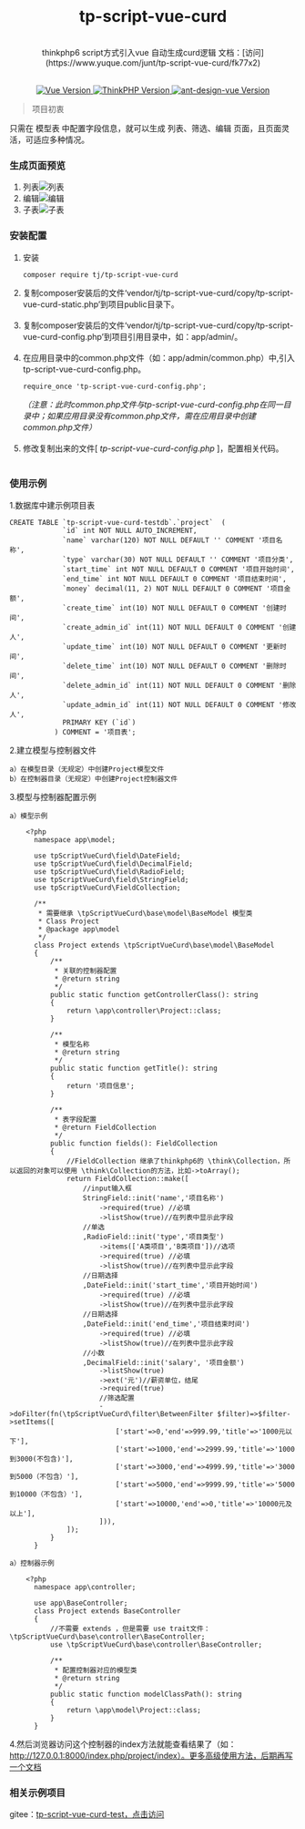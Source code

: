 <div align="center">
 <br>
<h1 align="center">tp-script-vue-curd</h1>
 <br>
thinkphp6 script方式引入vue 自动生成curd逻辑
文档：[访问](https://www.yuque.com/junt/tp-script-vue-curd/fk77x2)
 <br>
</div>
 <br>
<p align="center">
    <a href="#">
        <img src="https://img.shields.io/badge/Vue-3.0.0+-green.svg" alt="Vue Version">
    </a>
    <a href="#">
        <img src="https://img.shields.io/badge/ThinkPHP-6.0.0+-green.svg" alt="ThinkPHP Version">
    </a>
      <a href="#">
        <img src="https://img.shields.io/badge/ant design vue-2.0.0+-green.svg" alt="ant-design-vue Version">
    </a>
</p>

> 项目初衷

只需在 模型表 中配置字段信息，就可以生成 列表、筛选、编辑 页面，且页面灵活，可适应多种情况。

### 生成页面预览

1. 列表![列表](https://images.gitee.com/uploads/images/2021/0127/142357_7b7ac128_370098.png "1.png")
2. 编辑![编辑](https://images.gitee.com/uploads/images/2021/0127/142742_07cc8b32_370098.png "2.png")
3. 子表![子表](https://images.gitee.com/uploads/images/2021/0127/142758_e14af033_370098.png "3.png")

### 安装配置


   1. 安装
        ```
        composer require tj/tp-script-vue-curd
        ```
   2. 复制composer安装后的文件‘vendor/tj/tp-script-vue-curd/copy/tp-script-vue-curd-static.php’到项目public目录下。<br><br>
   3. 复制composer安装后的文件‘vendor/tj/tp-script-vue-curd/copy/tp-script-vue-curd-config.php’到项目引用目录中，如：app/admin/。<br><br>
   4. 在应用目录中的common.php文件（如：app/admin/common.php）中,引入tp-script-vue-curd-config.php。
        ```
        require_once 'tp-script-vue-curd-config.php';
        ```
      _（注意：此时common.php文件与tp-script-vue-curd-config.php在同一目录中；如果应用目录没有common.php文件，需在应用目录中创建common.php文件）_
      <br><br>
   5. 修改复制出来的文件[ _tp-script-vue-curd-config.php_ ]，配置相关代码。<br><br>


### 使用示例

1.数据库中建示例项目表

    CREATE TABLE `tp-script-vue-curd-testdb`.`project`  (
                 `id` int NOT NULL AUTO_INCREMENT,
                 `name` varchar(120) NOT NULL DEFAULT '' COMMENT '项目名称',
                 `type` varchar(30) NOT NULL DEFAULT '' COMMENT '项目分类',
                 `start_time` int NOT NULL DEFAULT 0 COMMENT '项目开始时间',
                 `end_time` int NOT NULL DEFAULT 0 COMMENT '项目结束时间',
                 `money` decimal(11, 2) NOT NULL DEFAULT 0 COMMENT '项目金额',
                 `create_time` int(10) NOT NULL DEFAULT 0 COMMENT '创建时间',
                 `create_admin_id` int(11) NOT NULL DEFAULT 0 COMMENT '创建人',
                 `update_time` int(10) NOT NULL DEFAULT 0 COMMENT '更新时间',
                 `delete_time` int(10) NOT NULL DEFAULT 0 COMMENT '删除时间',
                 `delete_admin_id` int(11) NOT NULL DEFAULT 0 COMMENT '删除人',
                 `update_admin_id` int(11) NOT NULL DEFAULT 0 COMMENT '修改人',
                 PRIMARY KEY (`id`)
               ) COMMENT = '项目表';


2.建立模型与控制器文件

    a）在模型目录（无规定）中创建Project模型文件
    b）在控制器目录（无规定）中创建Project控制器文件


3.模型与控制器配置示例

    a）模型示例

        <?php
          namespace app\model;

          use tpScriptVueCurd\field\DateField;
          use tpScriptVueCurd\field\DecimalField;
          use tpScriptVueCurd\field\RadioField;
          use tpScriptVueCurd\field\StringField;
          use tpScriptVueCurd\FieldCollection;
          
          /**
           * 需要继承 \tpScriptVueCurd\base\model\BaseModel 模型类
           * Class Project
           * @package app\model
           */
          class Project extends \tpScriptVueCurd\base\model\BaseModel
          {
              /**
               * 关联的控制器配置
               * @return string
               */
              public static function getControllerClass(): string
              {
                  return \app\controller\Project::class;
              }
          
              /**
               * 模型名称
               * @return string
               */
              public static function getTitle(): string
              {
                  return '项目信息';
              }
          
              /**
               * 表字段配置
               * @return FieldCollection
               */
              public function fields(): FieldCollection
              {
                  //FieldCollection 继承了thinkphp6的 \think\Collection，所以返回的对象可以使用 \think\Collection的方法，比如->toArray();
                  return FieldCollection::make([
                      //input输入框
                      StringField::init('name','项目名称')
                          ->required(true) //必填
                          ->listShow(true)//在列表中显示此字段
                      //单选
                      ,RadioField::init('type','项目类型')
                          ->items(['A类项目','B类项目'])//选项
                          ->required(true) //必填
                          ->listShow(true)//在列表中显示此字段
                      //日期选择
                      ,DateField::init('start_time','项目开始时间')
                          ->required(true) //必填
                          ->listShow(true)//在列表中显示此字段
                      //日期选择
                      ,DateField::init('end_time','项目结束时间')
                          ->required(true) //必填
                          ->listShow(true)//在列表中显示此字段
                      //小数
                      ,DecimalField::init('salary', '项目金额')
                          ->listShow(true)
                          ->ext('元')//薪资单位，结尾
                          ->required(true)
                          //筛选配置
                          ->doFilter(fn(\tpScriptVueCurd\filter\BetweenFilter $filter)=>$filter->setItems([
                              ['start'=>0,'end'=>999.99,'title'=>'1000元以下'],
                              ['start'=>1000,'end'=>2999.99,'title'=>'1000到3000(不包含)'],
                              ['start'=>3000,'end'=>4999.99,'title'=>'3000到5000（不包含）'],
                              ['start'=>5000,'end'=>9999.99,'title'=>'5000到10000（不包含）'],
                              ['start'=>10000,'end'=>0,'title'=>'10000元及以上'],
                          ])),
                  ]);
              }
          }

    a）控制器示例

        <?php
          namespace app\controller;
          
          use app\BaseController;
          class Project extends BaseController
          {
              //不需要 extends ，但是需要 use trait文件：\tpScriptVueCurd\base\controller\BaseController;
              use \tpScriptVueCurd\base\controller\BaseController;
          
              /**
               * 配置控制器对应的模型类
               * @return string
               */
              public static function modelClassPath(): string
              {
                  return \app\model\Project::class;
              }
          }


  4.然后浏览器访问这个控制器的index方法就能查看结果了（如：http://127.0.0.1:8000/index.php/project/index）。更多高级使用方法，后期再写一个文档

### 相关示例项目

gitee：[tp-script-vue-curd-test，点击访问](https://gitee.com/tjztjspz/tp-script-vue-curd-test)

